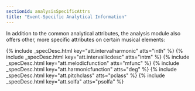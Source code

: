 ```yaml
---
sectionid: analysisSpecificAttrs
title: "Event-Specific Analytical Information"
---
```




In addition to the common analytical attributes, the analysis module also offers other,
more
specific attributes on certain musical elements:



{% include _specDesc.html key="att.intervalharmonic" atts="inth" %}
{% include _specDesc.html key="att.intervallicdesc" atts="intm" %}
{% include _specDesc.html key="att.melodicfunction" atts="mfunc" %}
{% include _specDesc.html key="att.harmonicfunction" atts="deg" %}
{% include _specDesc.html key="att.pitchclass" atts="pclass" %}
{% include _specDesc.html key="att.solfa" atts="psolfa" %}









